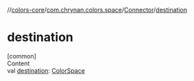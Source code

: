 //[colors-core](../../../index.md)/[com.chrynan.colors.space](../index.md)/[Connector](index.md)/[destination](destination.md)



# destination  
[common]  
Content  
val [destination](destination.md): [ColorSpace](../-color-space/index.md)  



